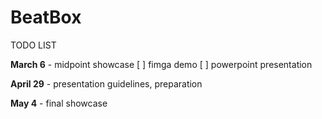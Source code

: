 # BeatBox

TODO LIST 


**March 6** - midpoint showcase
[ ] fimga demo
[ ] powerpoint presentation



**April 29** - presentation guidelines, preparation


**May 4** - final showcase


